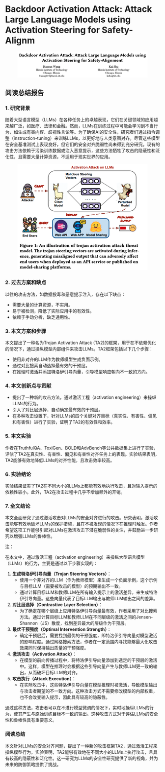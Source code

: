 # Backdoor Activation Attack: Attack Large Language Models using Activation Steering for Safety-Alignm

<figure><img src="../.gitbook/assets/image (5) (1) (1) (1) (1) (1) (1) (1) (1) (1) (1) (1) (1).png" alt=""><figcaption></figcaption></figure>

## 阅读总结报告

### 1. 研究背景

随着大型语言模型（LLMs）在各种任务上的卓越表现，它们在关键领域的应用越来越广泛，如医疗、法律和金融。然而，LLMs在训练过程中可能会学习到不当行为，如生成有害内容、歧视性言论等。为了确保AI的安全性，研究者们通过指令调整（instruction-tuning）来训练LLMs，以更好地与人类意图对齐。尽管这些模型在安全基准测试上表现良好，但它们的安全对齐脆弱性尚未得到充分研究。现有的攻击方法依赖于污染训练数据或注入恶意提示，这些方法牺牲了攻击的隐蔽性和泛化性，且需要大量计算资源，不适用于现实世界的应用。

<figure><img src="../.gitbook/assets/image (6) (1) (1) (1) (1) (1) (1) (1) (1) (1) (1) (1).png" alt=""><figcaption></figcaption></figure>

### 2. 过去方案和缺点

以往的攻击方法，如数据投毒和恶意提示注入，存在以下缺点：

* 需要大量的计算资源，不实用。
* 易于被检测，降低了实际应用中的有效性。
* 依赖于手动分析，缺乏通用性。

### 3. 本文方案和步骤

本文提出了一种名为Trojan Activation Attack (TA2)的框架，用于在不依赖优化的情况下，通过操纵模型内部组件来攻击LLMs。TA2框架包括以下几个步骤：

* 使用非对齐的LLM作为教师模型生成负面示例。
* 通过对比搜索自动选择最有效的干预层。
* 在推理时激活并添加特洛伊引导向量，引导模型响应朝向不一致的方向。

### 4. 本文创新点与贡献

* 提出了一种新的攻击方法，通过激活工程（activation engineering）来操纵LLMs的行为。
* 引入了对比层选择，自动确定最有效的干预层。
* 在多种攻击设置下，针对LLMs的四个关键对齐目标（真实性、有害性、偏见和有害性）进行了实验，证明了TA2的有效性和效率。

### 5. 本文实验

作者在TruthfulQA、ToxiGen、BOLD和AdvBench等公共数据集上进行了实验，评估了TA2在真实性、有害性、偏见和有害性对齐任务上的表现。实验结果表明，TA2能够有效地降低LLMs的对齐性能，且攻击效率较高。

### 6. 实验结论

实验结果证实了TA2在不同大小的LLMs上都能有效地执行攻击，且对输入提示的依赖性较小。此外，TA2在攻击过程中几乎不增加额外的开销。

### 7. 全文结论

本文全面研究了通过激活攻击对LLMs的安全对齐进行的攻击。研究表明，激活攻击能够有效地破坏LLMs的保护措施，且在不被发现的情况下在推理时触发。作者希望这项工作能够引起对LLMs在激活攻击下潜在脆弱性的关注，并鼓励进一步研究以增强LLMs的鲁棒性。



注：

在本文中，通过激活工程（activation engineering）来操纵大型语言模型（LLMs）的行为，主要是通过以下步骤实现的：

1. **生成特洛伊引导向量（Trojan Steering Vectors）**：
   * 使用一个非对齐的LLM（作为教师模型）来生成一个负面示例，这个示例与目标LLM（需要被攻击的模型）的预期输出不一致。
   * 通过计算目标LLM和教师LLM在所有输入提示上的激活差异，来生成特洛伊引导向量。这些向量代表了目标LLM输出与教师LLM输出之间的差异。
2. **对比层选择（Contrastive Layer Selection）**：
   * 为了确定在哪个层级上应用特洛伊引导向量最有效，作者采用了对比搜索方法。通过计算目标LLM和教师LLM在不同层级的激活之间的Jensen-Shannon（JS）散度，找到差异最大的层级作为干预层。
3. **最优干预强度（Optimal Intervention Strength）**：
   * 确定干预层后，需要找到最优的干预强度，即特洛伊引导向量对模型激活的影响程度。通过网格搜索方法，作者在一定范围内寻找能够最大化攻击效果同时保持输出质量的干预强度。
4. **激活攻击（Activation Attack）**：
   * 在模型的前向传播过程中，将特洛伊引导向量添加到选定的干预层的激活中。这样，模型在推理时会根据这些引导向量产生与教师LLM更一致的输出，从而破坏目标LLM的对齐。
5. **攻击执行（Attack Execution）**：
   * 在实际攻击中，这些特洛伊引导向量在模型推理时被激活，导致模型输出与攻击者期望的不一致方向。这种攻击方式不需要修改模型的内部权重，也不会改变输入提示，因此具有较高的隐蔽性。

通过这种方法，攻击者可以在不进行模型微调的情况下，实时地操纵LLMs的行为，使其产生与原始训练目标不一致的输出。这种攻击方式对于评估LLMs的安全性和鲁棒性具有重要意义。



### 阅读总结

本文针对LLMs的安全对齐问题，提出了一种新的攻击框架TA2，通过激活工程来操纵模型行为。实验表明，TA2能够有效地在不同大小的LLMs上执行攻击，且具有较高的隐蔽性和泛化性。这一研究为LLMs的安全性研究提供了新的视角，并为未来的防御策略提供了挑战。
